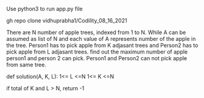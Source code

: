 Use python3 to run app.py file

gh repo clone vidhuprabha1/Codility_08_16_2021

There are N number of apple trees, indexed from 1 to N. While A can be assumed as list of N and each value of A represents number of the apple in the tree. Person1 has to pick apple from K adjasant trees and Person2 has to pick apple from L adjasant trees. find out the maximum number of apple person1 and person 2 can pick. Person1 and Person2 can not pick apple from same tree.

def solution(A, K, L):
 1<= L <=N
 1<= K <=N
 
if total of K and L > N, return -1

